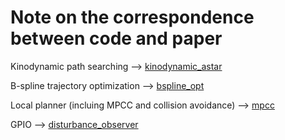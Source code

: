 # Note on the correspondence between code and paper

Kinodynamic path searching --> [kinodynamic_astar](https://github.com/USTC-AIS-Lab/PE-Planner/tree/master/modules/kinodynamic_astar)

B-spline trajectory optimization --> [bspline_opt](https://github.com/USTC-AIS-Lab/PE-Planner/tree/master/modules/bspline_opt)

Local planner (incluing MPCC and collision avoidance) --> [mpcc](https://github.com/USTC-AIS-Lab/PE-Planner/tree/master/modules/mpcc)

GPIO --> [disturbance_observer](https://github.com/USTC-AIS-Lab/PE-Planner/tree/master/modules/disturbance_observer)